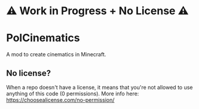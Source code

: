 # ⚠️ Work in Progress + No License ⚠️

# PolCinematics

A mod to create cinematics in Minecraft.

## No license?

When a repo doesn't have a license, it means that you're not allowed to use anything of this code (0 permissions). More info here: https://choosealicense.com/no-permission/



